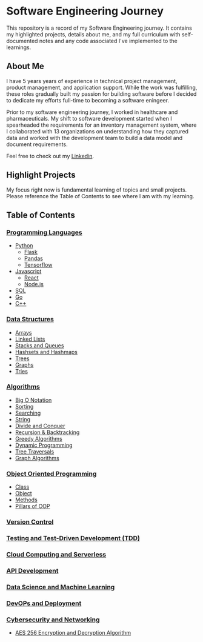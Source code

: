 # Software Engineering Journey
This repository is a record of my Software Engineering journey. It contains my highlighted projects, details about me, and my full curriculum with self-documented notes and any code associated I've implemented to the learnings.

## About Me
I have 5 years years of experience in technical project management, product management, and application support. While the work was fulfilling, these roles gradually built my passion for building software before I decided to dedicate my efforts full-time to becoming a software eningeer.

Prior to my software engineering journey, I worked in healthcare and pharmaceuticals. My shift to software development started when I spearheaded the requirements for an inventory management system, where I collaborated with 13 organizations on understanding how they captured data and worked with the development team to build a data model and document requirements.

Feel free to check out my [Linkedin](www.linkedin.com/in/adrian-marasigan).

## Highlight Projects
My focus right now is fundamental learning of topics and small projects. Please reference the Table of Contents to see where I am with my learning.

## Table of Contents
### [Programming Languages](Link)
- [Python](Link)
  - [Flask](Link)
  - [Pandas](Link)
  - [Tensorflow](Link)
- [Javascript](Link)
  - [React](Link)
  - [Node.js](Link)
- [SQL](Link)
- [Go](Link)
- [C++](Link)
### [Data Structures](Link)
- [Arrays](Link)
- [Linked Lists](Link)
- [Stacks and Queues](Link)
- [Hashsets and Hashmaps](Link)
- [Trees](Link)
- [Graphs](Link)
- [Tries](Link)
### [Algorithms](Link)
- [Big O Notation](Link)
- [Sorting](Link)
- [Searching](Link)
- [String](Link)
- [Divide and Conquer](Link)
- [Recursion & Backtracking](Link)
- [Greedy Algorithms](Link)
- [Dynamic Programming](Link)
- [Tree Traversals](Link)
- [Graph Algorithms](Link)
### [Object Oriented Programming](Link)
- [Class](Link)
- [Object](Link)
- [Methods](Link)
- [Pillars of OOP](Link)
### [Version Control](Link)
### [Testing and Test-Driven Development (TDD)](Link)
### [Cloud Computing and Serverless](Link)
### [API Development](Link)
### [Data Science and Machine Learning](Link)
### [DevOPs and Deployment](Link)
### [Cybersecurity and Networking](Link)
- [AES 256 Encryption and Decryption Algorithm](https://github.com/c0olade/python-mini_projects/tree/main/mini-projects/AES%20256%20encryption%20and%20decryption%20using%20Python#aes-256-encryption-and-decryption-using-python)
